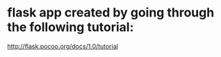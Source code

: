 # flask app created by going through the following tutorial:
http://flask.pocoo.org/docs/1.0/tutorial

